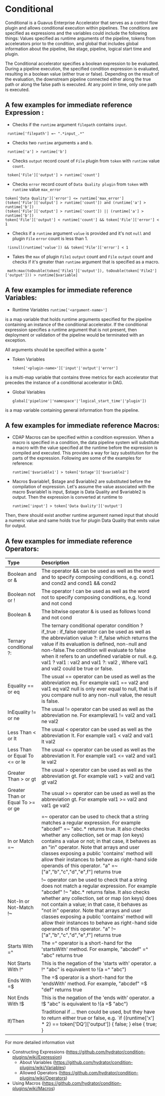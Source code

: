 # Conditional

Conditional is a Guavus Enterprise Accelerator that serves as a control flow plugin and allows conditional execution within
pipelines. The conditions are specified as expressions and the 
variables could include the following things: Values specified as runtime arguments of
the pipeline, tokens from accelerators prior to the condition, and global
that includes global information about the pipeline, like stage, pipeline,
logical start time and plugin.

The Conditional accelerator specifies a boolean expression to be evaluated.
During a pipeline execution, the specified condition expression is
evaluated, resulting in a boolean value (either true or false).
Depending on the result of the evaluation, the downstream pipeline
connected either along the true path or along the false path is
executed. At any point in time, only one path is executed.


## A few examples for immediate reference Expression :

* Checks if the `runtime` argument `filepath` contains `input`.
```
 runtime['filepath'] =~ ".*input_.*"
```

* Checks two `runtime` arguments `a` and `b`.
```
 runtime['a'] > runtime['b']
```

* Checks `output` record count of `File` plugin from `token` with `runtime` value `count`.
```
 token['File']['output'] > runtime['count']
```

* Checks `error` record count of `Data Quality plugin` from `token` with `runtime` value `max_error`
```
token['Data Quality']['error'] <= runtime['max_error']
(token['File']['output'] > runtime['count']) and (runtime['a'] > runtime['b'])
(token['File']['output'] > runtime['count']) || (runtime['a'] > runtime['b'])
token['File']['output'] < runtime['count'] && token['File']['error'] < 1
```

* Checks if a `runtime` argument `value` is provided and it's not `null` and plugin `File` `error` count is less than 1.
```
 !isnull(runtime['value']) && token['File']['error'] < 1
```

* Takes the `max` of plugin `File1` `output` count and `File` `output` count and checks if it's greater than `runtime` argument that is specified as a macro.
```
 math:max(toDouble(token['File1']['output']), toDouble(token['File2']['output'])) > runtime[$variable]
```

## A few examples for immediate reference Variables:

* Runtime Variables
```runtime['<argument-name>']```

is a map variable that holds runtime arguments specified for the pipeline containing an instance of the conditional accelerator. If the conditional expression specifies a runtime argument that is not present, then deployment or validation of the pipeline would be terminated with an exception.

All arguments should be specified within a quote '

* Token Variables

   ```token['<plugin-name>']['input'|'output'|'error']```

is a multi-map variable that contains three metrics for each accelerator that precedes the instance of a conditional accelerator in DAG.

* Global Variables

    ```global['pipeline'|'namespace'|'logical_start_time'|'plugin'])```

is a map variable containing general information from the pipeline.

## A few examples for immediate reference Macros:

* CDAP Macros can be specified within a condition expression. When a macro is specified in a condition, the data pipeline system will substitute a macro with the value specified at the runtime before the expression is compiled and executed. This provides a way for lazy substitution for the parts of the expression. Following are some of the examples for reference:

  ```runtime['$variable1'] > token['$stage']['$variable2']```

* Macros $variable1, $stage and $variable2 are substituted before the compilation of expression. Let's assume the value associated with the macro $variable1 is input, $stage is Data Quality and $variable2 is output. Then the expression is converted at runtime to

  ```runtime['input'] > token['Data Quality']['output']```

Then, there should exist another runtime argument named input that should a numeric value and same holds true for plugin Data Quality that emits value for output.

## A few examples for immediate reference Operators:

| Type | Description |
| :------------ | :-------- |
| Boolean and or & | The operator && can be used as well as the word and to specify composing conditions, e.g. cond1 and cond2 and cond1 && cond2 |
| Boolean not or ! | The operator ! can be used as well as the word not to specify composing conditions, e.g. !cond and not cond |
| Boolean & | The bitwise operator & is used as follows !cond and not cond |
| Ternary conditional ?: | The ternary conditional operator condition ? if_true : if_false operator can be used as well as the abbreviation value ?: if_false which returns the value if its evaluation is defined, non-null and non-false.The condition will evaluate to false when it refers to an undefined variable or null. e.g. val1 ? val1 : val2 and val1 ?: val2 , Where val1 and val2 could be true or false. |
| Equality == or eq | The usual == operator can be used as well as the abbreviation eq. For example val1 == val2 and val1 eq val2 null is only ever equal to null, that is if you compare null to any non-null value, the result is false. |
| InEquality != or ne | The usual != operator can be used as well as the abbreviation ne. For exampleval1 != val2 and val1 ne val2 |
| Less Than < or lt | The usual < operator can be used as well as the abbreviation lt. For example val1 < val2 and val1 lt val2 |
| Less Than or Equal To <= or le | The usual <= operator can be used as well as the abbreviation lt. For example val1 <= val2 and val1 le val2 |
| Greater Than > or gt | The usual > operator can be used as well as the abbreviation gt. For example val1 > val2 and val1 gt val2 |
| Greater Than or Equal To >= or ge | The usual >= operator can be used as well as the abbreviation gt. For example val1 >= val2 and val1 ge val2 |
| In or Match =~ | =~ operator can be used to check that a string matches a regular expression. For example "abcdef" =~ "abc.* returns true. It also checks whether any collection, set or map (on keys) contains a value or not; in that case, it behaves as an "in" operator. Note that arrays and user classes exposing a public 'contains' method will allow their instances to behave as right-hand side operands of this operator. "a" =~ ["a","b","c","d","e",f"] returns true |
| Not-In or Not-Match !~ | !~ operator can be used to check that a string does not match a regular expression. For example "abcdef" !~ "abc.* returns false. It also checks whether any collection, set or map (on keys) does not contain a value; in that case, it behaves as "not in" operator. Note that arrays and user classes exposing a public 'contains' method will allow their instances to behave as right-hand side operands of this operator. "a" !~ ["a","b","c","d","e",f"] returns true |
| Starts With =^ | The =^ operator is a short-hand for the 'startsWith' method. For example, "abcdef" =^ "abc" returns true |
| Not Starts With !^ | This is the negation of the 'starts with' operator. a !^ "abc" is equivalent to !(a =^ "abc") |
| Ends With =$ | The =$ operator is a short-hand for the 'endsWith' method. For example, "abcdef" =$ "def" returns true |
| Not Ends With !$ | This is the negation of the 'ends with' operator. a !$ "abc" is equivalent to !(a =$ "abc") |
| If/Then | Traditional if ... then could be used, but they have to return either true or false, e.g. `if ((runtime['x'] * 2) == token['DQ']['output']) { false; } else { true; } |



For more detailed information visit

* Constructing Expressions (https://github.com/hydrator/condition-plugins/wiki/Expression)
  * About Variables (https://github.com/hydrator/condition-plugins/wiki/Variables)
  * Allowed Operators (https://github.com/hydrator/condition-plugins/wiki/Operators)
* Using Macros (https://github.com/hydrator/condition-plugins/wiki/Macros)
